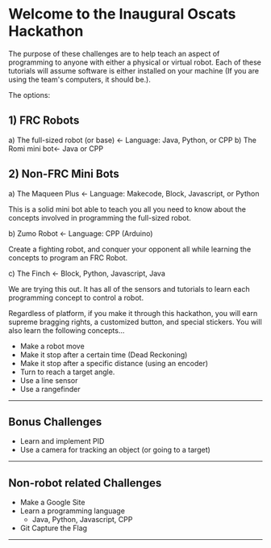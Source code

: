 # Welcome to the Inaugural Oscats Hackathon

The purpose of these challenges are to help teach an aspect of programming to anyone with either a physical or virtual robot. Each of these tutorials will assume software is either installed on your machine (If you are using the team's computers, it should be.).

The options:

## 1) FRC Robots

a) The full-sized robot (or base) <- Language: Java, Python, or CPP
b) The Romi mini bot<- Java or CPP

## 2) Non-FRC Mini Bots

a) The Maqueen Plus <- Language: Makecode, Block, Javascript, or Python

This is a solid mini bot able to teach you all you need to know about the concepts involved in programming the full-sized robot.

b) Zumo Robot <- Language: CPP (Arduino)

Create a fighting robot, and conquer your opponent all while learning the concepts to program an FRC Robot.

c) The Finch <- Block, Python, Javascript, Java

We are trying this out. It has all of the sensors and tutorials to learn each programming concept to control a robot.

Regardless of platform, if you make it through this hackathon, you will earn supreme bragging rights, a customized button, and special stickers. You will also learn the following concepts...

- Make a robot move
- Make it stop after a certain time (Dead Reckoning)
- Make it stop after a specific distance (using an encoder)
- Turn to reach a target angle.
- Use a line sensor
- Use a rangefinder
  
---

## Bonus Challenges

- Learn and implement PID
- Use a camera for tracking an object (or going to a target)
  
---

## Non-robot related Challenges

- Make a Google Site
- Learn a programming language
  - Java, Python, Javascript, CPP
- Git Capture the Flag

---
